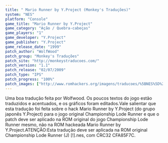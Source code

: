```yaml
---
title: " Mario Runner by Y.Project (Monkey's Traduções)"
system: "NES"
platform: "Console"
game_title: "Mario Runner by Y.Project"
game_category: "Ação / Quebra-cabeças"
game_players: "1"
game_developer: "Y.Project"
game_publisher: "Y.Project"
game_release_date: "1999"
patch_author: "WolfWood"
patch_group: "Monkey's Traduções"
patch_site: "http://monkeystraducoes.com/"
patch_version: "1.1"
patch_release: "02/07/2009"
patch_type: "IPS"
patch_progress: "100%"
patch_images: ["http://www.romhackers.org/imagens/traducoes/%5BNES%5D%20Mario%20Runner%20by%20Y.Project%20-%20Monkey's%20Tradu%C3%A7%C3%B5es%20-%201.png","http://www.romhackers.org/imagens/traducoes/%5BNES%5D%20Mario%20Runner%20by%20Y.Project%20-%20Monkey's%20Tradu%C3%A7%C3%B5es%20-%202.png","http://www.romhackers.org/imagens/traducoes/%5BNES%5D%20Mario%20Runner%20by%20Y.Project%20-%20Monkey's%20Tradu%C3%A7%C3%B5es%20-%203.png"]
---
```

Uma boa tradução feita por Wolfwood. Os poucos textos do jogo estão traduzidos e acentuados, e os gráficos foram editados.Vale salientar que esta tradução foi feita sobre o hack Mario Runner by Y.Project (do grupo japonês Y.Project) para o jogo original Championship Lode Runner e que o patch deve ser aplicado na ROM original do jogo Championship Lode Runner mesmo, não na ROM hackeada Mario Runner by Y.Project.ATENÇÃO:Esta tradução deve ser aplicada na ROM original Championship Lode Runner (J) [!].nes, com CRC32 CFA85F7C.
